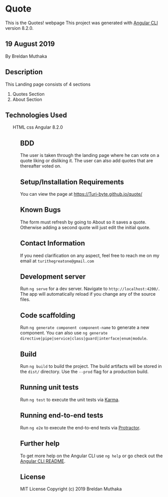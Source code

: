# Quote

This is the Quotes! webpage
This project was generated with [Angular CLI](https://github.com/angular/angular-cli) version 8.2.0.

## 19 August 2019

By Breldan Muthaka

## Description

This Landing page consists of 4 sections

1. Quotes Section
2. About Section

## Technologies Used

<ul>
 HTML
 css
 Angular 8.2.0
<ul>

## BDD

The user is taken through the landing page where he can vote on a quote liking or disliking it. The user can also add quotes that are thereafter voted on.

## Setup/Installation Requirements

You can view the page at https://Turi-byte.github.io/quote/

## Known Bugs

The form must refresh by going to About so it saves a quote. Otherwise adding a second quote will just edit the initial quote.

## Contact Information

If you need clarification on any aspect, feel free to reach me on my email at `turithegreatone@gmail.com`

## Development server

Run `ng serve` for a dev server. Navigate to `http://localhost:4200/`. The app will automatically reload if you change any of the source files.

## Code scaffolding

Run `ng generate component component-name` to generate a new component. You can also use `ng generate directive|pipe|service|class|guard|interface|enum|module`.

## Build

Run `ng build` to build the project. The build artifacts will be stored in the `dist/` directory. Use the `--prod` flag for a production build.

## Running unit tests

Run `ng test` to execute the unit tests via [Karma](https://karma-runner.github.io).

## Running end-to-end tests

Run `ng e2e` to execute the end-to-end tests via [Protractor](http://www.protractortest.org/).

## Further help

To get more help on the Angular CLI use `ng help` or go check out the [Angular CLI README](https://github.com/angular/angular-cli/blob/master/README.md).

## License

MIT License Copyright (c) 2019 Breldan Muthaka
